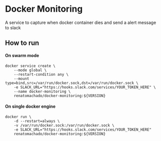 # Docker Monitoring

A service to capture when docker container dies and send a alert message to slack

## How to run
#### On swarm mode

```
docker service create \
    --mode global \
    --restart-condition any \
    --mount type=bind,src=/var/run/docker.sock,dst=/var/run/docker.sock \
    -e SLACK_URL="https://hooks.slack.com/services/YOUR_TOKEN_HERE" \
    --name docker-monitoring \
    renatomachado/docker-monitoring:${VERSION}
```

#### On single docker engine
```
docker run \
    -d --restart=always \
    -v /var/run/docker.sock:/var/run/docker.sock \
    -e SLACK_URL="https://hooks.slack.com/services/YOUR_TOKEN_HERE"
    renatomachado/docker-monitoring:${VERSION}
```
